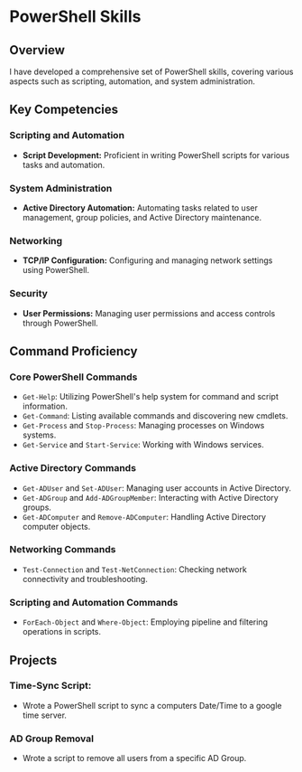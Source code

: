 # PowerShell Skills

## Overview

I have developed a comprehensive set of PowerShell skills, covering various aspects such as scripting, automation, and system administration.

## Key Competencies

### Scripting and Automation
- **Script Development:** Proficient in writing PowerShell scripts for various tasks and automation.

### System Administration
- **Active Directory Automation:** Automating tasks related to user management, group policies, and Active Directory maintenance.

### Networking
- **TCP/IP Configuration:** Configuring and managing network settings using PowerShell.

### Security
- **User Permissions:** Managing user permissions and access controls through PowerShell.

## Command Proficiency

### Core PowerShell Commands
- `Get-Help`: Utilizing PowerShell's help system for command and script information.
- `Get-Command`: Listing available commands and discovering new cmdlets.
- `Get-Process` and `Stop-Process`: Managing processes on Windows systems.
- `Get-Service` and `Start-Service`: Working with Windows services.

### Active Directory Commands
- `Get-ADUser` and `Set-ADUser`: Managing user accounts in Active Directory.
- `Get-ADGroup` and `Add-ADGroupMember`: Interacting with Active Directory groups.
- `Get-ADComputer` and `Remove-ADComputer`: Handling Active Directory computer objects.

### Networking Commands
- `Test-Connection` and `Test-NetConnection`: Checking network connectivity and troubleshooting.

### Scripting and Automation Commands
- `ForEach-Object` and `Where-Object`: Employing pipeline and filtering operations in scripts.

## Projects

### Time-Sync Script:
- Wrote a PowerShell script to sync a computers Date/Time to a google time server.

### AD Group Removal
- Wrote a script to remove all users from a specific AD Group.
